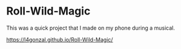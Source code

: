 # Roll-Wild-Magic
This was a quick project that I made on my phone during a musical.

https://l4gonzal.github.io/Roll-Wild-Magic/
